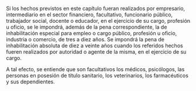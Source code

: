 Si los hechos previstos en este capítulo fueran realizados por empresario, intermediario en el sector financiero, facultativo, funcionario público, trabajador social, docente o educador, en el ejercicio de su cargo, profesión u oficio, se le impondrá, además de la pena correspondiente, la de inhabilitación especial para empleo o cargo público, profesión u oficio, industria o comercio, de tres a diez años. Se impondrá la pena de inhabilitación absoluta de diez a veinte años cuando los referidos hechos fueren realizados por autoridad o agente de la misma, en el ejercicio de su cargo.

A tal efecto, se entiende que son facultativos los médicos, psicólogos, las personas en posesión de título sanitario, los veterinarios, los farmacéuticos y sus dependientes.